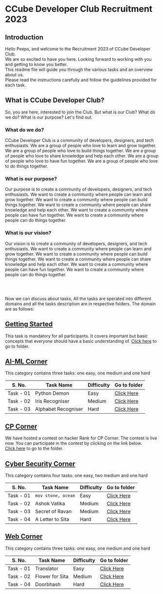 # CCube Developer Club Recruitment 2023

## Introduction
Hello Peeps, and welcome to the Recruitment 2023 of CCube Developer Club. <br/>
We are so excited to have you here. Looking forward to working with you and getting to know you better.<br/>
This readme file will guide you through the various tasks and an overview about us. <br/>
Please read the instructions carefully and follow the guidelines provided for each task.

## What is CCube Developer Club?
So, you are here, interested to join the Club. But what is our Club? What do we do? What is our purpose? Let's find out.

### What do we do?

CCube Developer Club is a community of developers, designers, and tech enthusiasts. We are a group of people who love to learn and grow together. We are a group of people who love to build things together. We are a group of people who love to share knowledge and help each other. We are a group of people who love to have fun together. We are a group of people who love to do things together.

### What is our purpose?

Our purpose is to create a community of developers, designers, and tech enthusiasts. We want to create a community where people can learn and grow together. We want to create a community where people can build things together. We want to create a community where people can share knowledge and help each other. We want to create a community where people can have fun together. We want to create a community where people can do things together.

### What is our vision?

Our vision is to create a community of developers, designers, and tech enthusiasts. We want to create a community where people can learn and grow together. We want to create a community where people can build things together. We want to create a community where people can share knowledge and help each other. We want to create a community where people can have fun together. We want to create a community where people can do things together.

<br/><br/>

Now we can discuss about tasks, All the tasks are sperated into different domains and all the tasks description are in respective folders. The domain are as follows:

## [Getting Started](https://github.com/CCube-Club/Recruitment-2023/tree/ba3737490fb82eb78f1427f9d3cb1a64312d9472/Getting%20Started)

This task is mandatory for all participants. It covers important but basic concepts that everyone should have a basic understanding of.
[Click here](https://github.com/CCube-Club/Recruitment-2023/tree/ba3737490fb82eb78f1427f9d3cb1a64312d9472/Getting%20Started) to go to folder.

## [AI-ML Corner](https://github.com/CCube-Club/Recruitment-2023/tree/ba3737490fb82eb78f1427f9d3cb1a64312d9472/AI-ML%20Corner)

This category contains three tasks: one easy, one medium and one hard

S. No. | Task Name | Difficulty | Go to folder
--- | --- | --- | --- |
Task - 01 | Python Demon | Easy | [Click Here](https://github.com/CCube-Club/Recruitment-2023/tree/ba3737490fb82eb78f1427f9d3cb1a64312d9472/AI-ML%20Corner/Pythonic%20Demon-CCube-Easy)
Task - 02 | Iris Recogniser | Medium | [Click Here](https://github.com/CCube-Club/Recruitment-2023/tree/ba3737490fb82eb78f1427f9d3cb1a64312d9472/AI-ML%20Corner/Iris%20Recogniser-CCube-Medium)
Task - 03 | Alphabet Recogniser | Hard | [Click Here](https://github.com/CCube-Club/Recruitment-2023/tree/ba3737490fb82eb78f1427f9d3cb1a64312d9472/AI-ML%20Corner/Alphabet%20Recogniser-CCube-Hard)


## [CP Corner](https://github.com/CCube-Club/Recruitment-2023/tree/ba3737490fb82eb78f1427f9d3cb1a64312d9472/CP%20Corner)

We have hosted a contest on hacker Rank for CP Corner. The contest is live now. You can participate in the contest by clicking on the link below. <br/>
[Click here](https://github.com/CCube-Club/Recruitment-2023/tree/ba3737490fb82eb78f1427f9d3cb1a64312d9472/CP%20Corner) to go to the folder.

## [Cyber Security Corner](https://github.com/CCube-Club/Recruitment-2023/tree/ba3737490fb82eb78f1427f9d3cb1a64312d9472/Cyber%20Security%20Corner)

This category contains four tasks: one easy, two medium and one hard

S. No. | Task Name | Difficulty | Go to folder
--- | --- | --- | --- |
Task - 01 | `mov stone, ocean` | Easy | [Click Here](https://github.com/CCube-Club/Recruitment-2023/tree/ba3737490fb82eb78f1427f9d3cb1a64312d9472/Cyber%20Security%20Corner/mov%20stone%2C%20ocean-CCube-Easy)
Task - 02 | Ashok Vatika | Medium | [Click Here](https://github.com/CCube-Club/Recruitment-2023/tree/ba3737490fb82eb78f1427f9d3cb1a64312d9472/Cyber%20Security%20Corner/Ashok%20Vatika-CCube-Medium)
Task - 03 | Secret of Ravan | Medium | [Click Here](https://github.com/CCube-Club/Recruitment-2023/tree/ba3737490fb82eb78f1427f9d3cb1a64312d9472/Cyber%20Security%20Corner/Secret%20of%20Ravan-CCube-Medium)
Task - 04 | A Letter to Sita | Hard | [Click Here](https://github.com/CCube-Club/Recruitment-2023/tree/ba3737490fb82eb78f1427f9d3cb1a64312d9472/Cyber%20Security%20Corner/A%20Letter%20To%20Sita-Ccube-Hard)

## [Web Corner](https://github.com/CCube-Club/Recruitment-2023/tree/ba3737490fb82eb78f1427f9d3cb1a64312d9472/Cyber%20Security%20Corner)

This category contains three tasks: one easy, one medium and one hard

S. No. | Task Name | Difficulty | Go to folder
--- | --- | --- | --- |
Task - 01 | Translator | Easy | [Click Here](https://github.com/CCube-Club/Recruitment-2023/tree/ba3737490fb82eb78f1427f9d3cb1a64312d9472/Web%20Tasks/Translator%20CCube%20Easy)
Task - 02 | Flower for Sita | Medium | [Click Here](https://github.com/CCube-Club/Recruitment-2023/tree/ba3737490fb82eb78f1427f9d3cb1a64312d9472/Web%20Tasks/Flower%20for%20Sita%20CCube%20Medium)
Task - 04 | Doorbhash | Hard | [Click Here](https://github.com/CCube-Club/Recruitment-2023/tree/ba3737490fb82eb78f1427f9d3cb1a64312d9472/Web%20Tasks/Doorbhash%20CCube%20Hard)